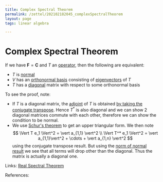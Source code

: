 ```yaml
---
title: Complex Spectral Theorem
permalink: /zettel/202102182045_complexSpectralTheorem
layout: page
tags: linear algebra

---
```

# Complex Spectral Theorem

If we have $\mathbf{F} = \mathbf{C}$ and $T$ an [operator](202102082104_operatorDefinition), then the following are equivalent:
- $T$ is [normal](202102162200_normalOperatorDefinition)
- $V$ has an [orthonormal basis](202102142105_orthonormalBasisDefinition) consisting of [eigenvectors](202102120943_eigenvectorDefinition) of $T$
- $T$ has a [diagonal](202102141025_diagonalMatrix) matrix with respect to some orthonormal basis

To see the proof, note:
- If $T$ is a diagonal matrix, the [adjoint](202102161843_adjointDefinition) of $T$ is obtained [by taking the conjugate transpose](202102162035_conjugateTransposeDefinition). 
  Hence $T^*$ is also diagonal and we can show 2 diagonal matrices commute with each other, therefore we can show the condition to be normal.
- We use [Schur's theorem](202102151048_schursTheoremUpperTriangularOrthonormal) to get an upper triangular form. We then note
$$
\Vert T e_1 \Vert^2 = \vert a_{1,1} \vert^2 \\
\Vert T^* e_1 \Vert^2 = \vert a_{1,1}\vert^2 + \cdots + \vert a_{1,n} \vert^2
$$
  using the conjugate transpose result. But using the [norm of normal result](202102162206_normalNormAdjoint) we see that 
  all terms will drop other than the diagonal. Thus the matrix is actually a diagonal one.

Links: [Real Spectral Theorem](202102191218_realSpectralTheorem)

References: 

